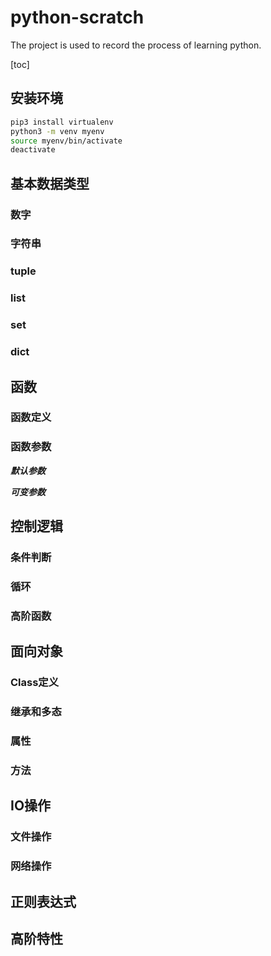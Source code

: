 # python-scratch
The project is used to record the process of learning python.

[toc]

## 安装环境
```bash
pip3 install virtualenv
python3 -m venv myenv
source myenv/bin/activate
deactivate

```

## 基本数据类型

### 数字

### 字符串

### tuple

### list

### set

### dict

## 函数

### 函数定义

### 函数参数

***默认参数***

***可变参数***


## 控制逻辑

### 条件判断

### 循环

### 高阶函数

## 面向对象

### Class定义

### 继承和多态

### 属性

### 方法

## IO操作

### 文件操作

### 网络操作

## 正则表达式


## 高阶特性

### 

